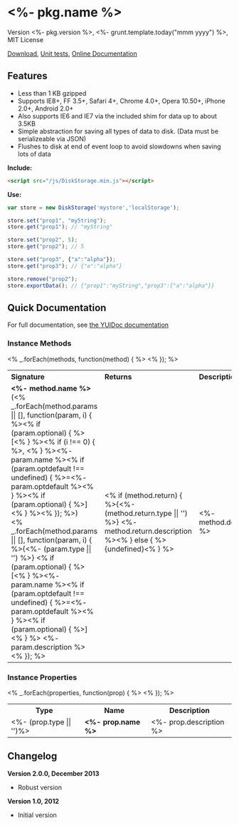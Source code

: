 # <%- pkg.name %>

Version <%- pkg.version %>, <%- grunt.template.today("mmm yyyy") %>, MIT License

[Download](https://github.com/kensnyder/DiskStorage/blob/master/dist/DiskStorage.min.js?raw=true), [Unit tests](http://sandbox.kendsnyder.com/DiskStorage/test/evergreen.html), [Online Documentation](http://sandbox.kendsnyder.com/DiskStorage/docs/classes/DiskStorage.html)

## Features

* Less than 1 KB gzipped
* Supports IE8+, FF 3.5+, Safari 4+, Chrome 4.0+, Opera 10.50+, iPhone 2.0+, Android 2.0+
* Also supports IE6 and IE7 via the included shim for data up to about 3.5KB
* Simple abstraction for saving all types of data to disk. (Data must be serializeable via JSON)
* Flushes to disk at end of event loop to avoid slowdowns when saving lots of data

**Include:**

```html
<script src="/js/DiskStorage.min.js"></script>
```

**Use:**

```javascript
var store = new DiskStorage('mystore','localStorage');

store.set("prop1", "myString");
store.get("prop1"); // "myString"

store.set("prop2", 5);
store.get("prop2"); // 5

store.set("prop3", {"a":"alpha"});
store.get("prop3"); // {"a":"alpha"}

store.remove("prop2");
store.exportData(); // {"prop1":"myString","prop3":{"a":"alpha"}}
```

## Quick Documentation

For full documentation, see [the YUIDoc documentation](http://sandbox.kendsnyder.com/DiskStorage/docs/classes/DiskStorage.html)		

### Instance Methods

<table>
<tr>
	<th align="left">Signature</th>
	<th align="left">Returns</th>
	<th align="left">Description</th>
</tr>
<% _.forEach(methods, function(method) { %>
<tr>
	<td>
		<strong><%- method.name %></strong>(<% _.forEach(method.params || [], function(param, i) { %><% if (param.optional) { %>[<% } %><% if (i !== 0) { %>, <% } %><%- param.name %><% if (param.optdefault !== undefined) { %>=<%- param.optdefault %><% } %><% if (param.optional) { %>]<% } %><% }); %>)
		<br />
		<% _.forEach(method.params || [], function(param, i) { %>{<%- (param.type || '') %>} <% if (param.optional) { %>[<% } %><%- param.name %><% if (param.optdefault !== undefined) { %>=<%- param.optdefault %><% } %><% if (param.optional) { %>]<% } %> <%- param.description %><br /><% }); %>
	</td>
	<td>
		<% if (method.return) { %>{<%- (method.return.type || '') %>} <%- method.return.description %><% } else { %>{undefined}<% } %>
	</td>
	<td>
		<%- method.description %>
	</td>
</tr>
<% }); %>
</table>

### Instance Properties

<table>
	<tr>
		<th>Type</th>
		<th>Name</th>
		<th>Description</th>
	<tr>
	<% _.forEach(properties, function(prop) { %><tr>
		<td><%- (prop.type || '')%></td>
		<td><strong><%- prop.name %></strong></td>
		<td><%- prop.description %></td>
	</tr>
	<% }); %>
</table>

## Changelog

**Version 2.0.0, December 2013**
* Robust version

**Version 1.0, 2012**
* Initial version
